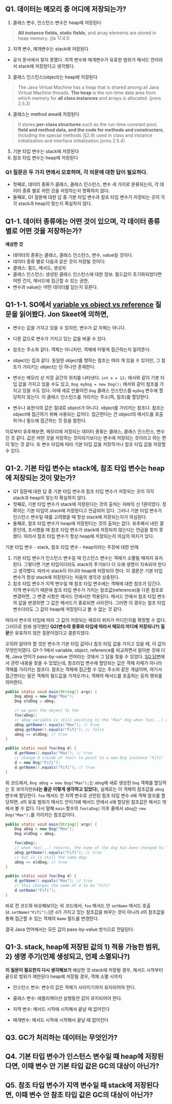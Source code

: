 ## Q1. 데이터는 메모리 중 어디에 저장되는가?

1. 클래스 변수, 인스턴스 변수은 heap에 저장된다
> **All instance fields, static fields**, and array elements are stored in heap memory. (jls 17.4.1)

2. 지역 변수, 매개변수는 stack에 저장된다<br>
- 공식 문서에서 찾지 못했다. 지역 변수와 매개변수가 유효한 범위가 메서드 안이라서 stack에 저장된다고 생각했다.

3. 클래스 인스턴스(object)는 heap에 저장된다
> The Java Virtual Machine has a heap that is shared among all Java Virtual Machine threads. **The heap** is the run-time data area from which memory for **all class instances** and arrays is allocated. (jvms 2.5.3)

4. 클래스는 method area에 저장된다
> It stores **per-class structures** such as the run-time constant pool, **field and method data, and the code for methods and constructors**, including the special methods (§2.9) used in class and instance initialization and interface initialization.(jvms 2.5.4)

5. 기본 타입 변수는 stack에 저장된다
6. 참조 타입 변수는 heap에 저장된다

### Q1 질문은 두 가지 면에서 모호하며, 각 의문에 대한 답이 필요하다.
- 첫째로, 데이터 종류가 클래스, 클래스 인스턴스, 변수 세 가지로 분류되는지, 각 데이터 종류 별로 어떤 것을 저장하는지 명확하지 않다.
- 둘째로, Q1 질문에 대한 답 중 기본 타입 변수과 참조 타입 변수가 저장되는 곳이 각각 stack과 heap이 맞는지 확실하지 않다.


## Q1-1. 데이터 종류에는 어떤 것이 있으며, 각 데이터 종류 별로 어떤 것을 저장하는가?
**예상한 것**
- 데이터의 종류는 클래스, 클래스 인스턴스, 변수, value일 것이다.
- 데이터 종류 별로 다음과 같은 것이 저장될 것이다:
- 클래스: 필드, 메서드, 생성자
- 클래스 인스턴스: 생성된 클래스 인스턴스에 대한 정보. 필드값이 초기화되었다면 어떤 건지, 메서드에 접근할 수 있는 권한, 
- 변수과 value는 어떤 데이터를 담는지 모른다.

## Q1-1-1. SO에서 [variable vs object vs reference](https://stackoverflow.com/questions/32010172/what-is-the-difference-between-a-variable-object-and-reference) 질문을 읽어봤다. Jon Skeet에 의하면,
- 변수는 값을 가지고 있을 수 있지만, 변수가 값 자체는 아니다.
- 다른 값으로 변수가 가지고 있는 값을 바꿀 수 있다.
- 참조는 주소와 같다. 객체는 아니지만, 객체에 어떻게 접근하는지 알려준다.
- object는 집과 같다. 동일한 object를 향하는 참조는 여러 개 있을 수 있지만, 그 참조가 가리키는 object는 단 하나만 존재한다.

- 변수는 메모리 상 저장 공간의 위치를 나타낸다. `int x = 12;` 에서와 같이 기본 타입 값을 가지고 있을 수도 있고, `Dog myDog = new Dog();` 에서와 같이 참조를 가지고 있을 수도 있다. 이때 새로 만들어진 `Dog` 클래스 인스턴스를 `myDog` 변수에 할당하지 않는다. 이 클래스 인스턴스를 가리키는 주소(즉, 참조)를 할당한다.
- 변수나 표현식의 값은 절대로 object가 아니다. object를 가리키는 참조다. 참조는 object에 접근하기 위해 사용되는 값이다. 접근한다는 건 object의 메서드를 호출하거나 필드에 접근하는 것 등을 말한다.

이로부터 유추해보면, 메모리에 저장되는 데이터 종류는 클래스, 클래스 인스턴스, 변수인 것 같다. 값은 어떤 것을 저장하는 것이라기보다는 변수에 저장되는 것이라고 하는 편이 맞는 것 같다. 또 변수 타입에 따라 기본 타입 값을 저장하거나  참조 타입 값을 저장할 수 있다.


## Q1-2. 기본 타입 변수는 stack에, 참조 타입 변수는 heap에 저장되는 것이 맞는가?
- Q1 질문에 대한 답 중 기본 타입 변수과 참조 타입 변수가 저장되는 곳이 각각 stack과 heap이 맞는지 확실하지 않다.
- 첫째로, 기본 타입 변수가 stack에 저장된다는 것의 출처는 자바의 신 1권이었다. 정확히는 기본 타입이 stack에 저장된다고 언급되어 있다. 그러나 기본 타입 변수가 인스턴스 변수일 때를 고려했을 때 항상 stack에 저장되는지가 의심된다.
- 둘째로, 참조 타입 변수가 heap에 저장된다는 것의 출처는 없다. 유추해서 내린 결론인데, 조사했을 때 참조 타입 변수가 stack에 저장되지 않는다는 언급을 찾지 못했다. 따라서 참조 타입 변수가 항상 heap에 저장되는지 의심의 여지가 있다.

기본 타입 변수 - stack, 참조 타입 변수 - heap이라는 주장에 대한 반례
1. 기본 타입 변수가 인스턴스 변수일 때
인스턴스 변수는 객체가 소멸될 때까지 유지된다. 그렇다면 기본 타입이더라도 stack의 주기보다 더 오래 생명이 지속되야 한다고 생각했다. 따라서 stack이 아니라 heap에 저장되야 한다. 이 결론은 기본 타입 변수가 항상 stack에 저장된다는 처음의 생각과 상충된다.
2. 참조 타입 변수가 지역 변수일 때
참조 타입 변수에는 객체에 대한 참조가 담긴다. 지역 변수이기 때문에 참조 타입 변수가 가지는 참조값(reference)을 다른 참조로 변경하면, 그 변경 사항은 메서드 안에서만 적용된다. 메서드 안에서 참조 타입 변수의 값을 변경하면 그 값은 메서드가 종료되면 사라진다. 그러면 이 경우는 참조 타입 변수더라도 그 값이 heap에 저장된다고 볼 수 없는 것 같다.

따라서 변수의 타입에 따라 그 값이 저장되는 메모리 위치가 어디인지를 확정할 수 없다. 그러므로 원래 생각했던 **Q2(변수의 종류와 타입에 따라서 메모리 어디에 저장되나?) 질문**은 유효하지 않은 질문이었다고 결론지었다.

오히려 알아야 할 것은 변수가 기본 타입 값이나 참조 타입 값을 가지고 있을 때, 이 값이 무엇인지였다. Q1-1-1에서 variable, object, reference를 비교하면서 알아본 것에 더해, Java 언어가 pass-by-value 언어라는 것에서 그 답을 찾을 수 있었다.
[SO 답변](https://stackoverflow.com/a/40523)에서 관련 내용을 찾을 수 있었는데,
참조타입 변수에 할당되는 값은 객체 자체가 아니라 객체를 가리키는 참조다. 참조는 객체에 접근할 수 있는 주소와 같은 개념이며, 여기서 접근한다는 말은 객체의 필드값을 가져오거나, 객체의 메서드를 호출하는 등의 행위를 의미한다.

```java
public static void main(String[] args) {
    Dog aDog = new Dog("Max");
    Dog oldDog = aDog;

    // we pass the object to foo
    foo(aDog);
    // aDog variable is still pointing to the "Max" dog when foo(...) returns
    aDog.getName().equals("Max"); // true
    aDog.getName().equals("Fifi"); // false
    aDog == oldDog; // true
}

public static void foo(Dog d) {
    d.getName().equals("Max"); // true
    // change d inside of foo() to point to a new Dog instance "Fifi"
    d = new Dog("Fifi");
    d.getName().equals("Fifi"); // true
}
```

위 코드에서, `Dog aDog = new Dog("Max");`는 `aDog`에 새로 생성한 `Dog` 객체를 할당하는 듯 보이지만(**나는 줄곧 이렇게 생각하고 있었다**), 실제로는 이 객체의 참조값을 `aDog` 변수에 할당한다.
`foo` 메서드 안 지역 변수로 선언된 참조 타입 변수 `d`에 객체 참조를 할당하면, `d`의 유효 범위가 메서드 안이기에 메서드 안에서 `d`에 할당된 참조값은 메서드 밖에서 볼 수 없다. 다시 말해 `main` 함수의 `foo(aDog)` 이후 줄에서 `aDog`는 `new Dog("Max");`를 가리키는 참조값이다.

```java
public static void main(String[] args) {
    Dog aDog = new Dog("Max");
    Dog oldDog = aDog;

    foo(aDog);
    // when foo(...) returns, the name of the dog has been changed to "Fifi"
    aDog.getName().equals("Fifi"); // true
    // but it is still the same dog:
    aDog == oldDog; // true
}

public static void foo(Dog d) {
    d.getName().equals("Max"); // true
    // this changes the name of d to be "Fifi"
    d.setName("Fifi");
}
```

바로 전 코드와 비슷해보이는 위 코드에서, `foo` 메서드 안 `setName` 메서드 호출(`d.setName("Fifi");`)은 `d`가 가지고 있는 참조값을 바꾸는 것이 아니라 `d`의 참조값을 통해 접근할 수 있는 객체의 `Name` 필드를 변경한다.

결국 Java 언어에서는 모든 값이 pass-by-value 방식으로 전달된다.

## Q1-3. stack, heap에 저장된 값의 1) 적용 가능한 범위, 2) 생명 주기(언제 생성되고, 언제 소멸되나?)
**이 질문이 필요한지 다시 생각해보기**
예상한 것
stack에 저장될 경우, 메서드 시작부터 끝으로 범위가 제한된다
heap에 저장될 경우, 객체 소멸 시까지

- 인스턴스 변수: 변수의 값은 객체가 사라지기까지 유지되어야 한다.

- 클래스 변수: 애플리케이션 실행동안 값이 유지되어야 한다.

- 지역 변수: 메서드 시작에 시작해서 끝날 때 없어진다

- 매개변수: 메서드 시작에 시작해서 끝날 때 없어진다

## Q3. GC가 처리하는 데이터는 무엇인가?

## Q4. 기본 타입 변수가 인스턴스 변수일 때 heap에 저장된다면, 이때 변수 안 기본 타입 값은 GC의 대상이 아닌가?

## Q5. 참조 타입 변수가 지역 변수일 때 stack에 저장된다면, 이때 변수 안 참조 타입 값은 GC의 대상이 아닌가?
